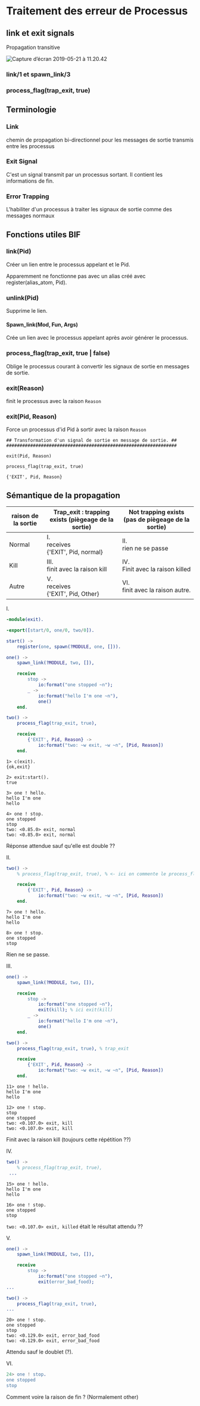 # Traitement des erreur de Processus

## link et exit signals

Propagation transitive

![Capture d’écran 2019-05-21 à 11.20.42](assets/schema_link.png)

### link/1 et spawn_link/3



### process_flag(trap_exit, true)



## Terminologie

### Link 

chemin de propagation bi-directionnel pour les messages de sortie transmis entre les processus

### Exit Signal

C'est un signal transmit par un processus sortant. Il contient les informations de fin.

### Error Trapping

L'habiliter d'un processus à traiter les signaux de sortie comme des messages normaux

## Fonctions utiles BIF

### link(Pid)

Créer un lien entre le processus appelant et le Pid.

Apparemment ne fonctionne pas avec un alias créé avec register(alias_atom, Pid).

### unlink(Pid)

Supprime le lien.

#### Spawn_link(Mod, Fun, Args)

Crée un lien avec le processus appelant après avoir générer le processus.

### process_flag(trap_exit, true | false)

Oblige le processus courant  à convertir les signaux de sortie en messages de sortie.

### exit(Reason)

finit le processus avec la raison `Reason`

### exit(Pid, Reason)

Force un processus d'id Pid à sortir avec la raison `Reason`

```
## Transformation d'un signal de sortie en message de sortie. ##
################################################################

exit(Pid, Reason)

process_flag(trap_exit, true)

{'EXIT', Pid, Reason}
```

## Sémantique de la propagation

| raison de la sortie | Trap_exit : trapping exists (piègeage de la sortie) | Not trapping exists (pas de piègeage de la sortie) |
| ------------------- | --------------------------------------------------- | -------------------------------------------------- |
| Normal              | I.<br />receives<br />{'EXIT', Pid, normal}         | II.<br />rien ne se passe                          |
| Kill                | III.<br />finit avec la raison kill                 | IV.<br />Finit avec la raison killed               |
| Autre               | V.<br />receives<br />{'EXIT', Pid, Other}          | VI.<br />finit avec la raison autre.               |

I.

```erlang
-module(exit).

-export([start/0, one/0, two/0]).

start() ->
    register(one, spawn(?MODULE, one, [])).

one() ->
    spawn_link(?MODULE, two, []),

    receive
        stop ->
            io:format("one stopped ~n");
        _ ->
            io:format("hello I'm one ~n"),
            one()
    end.

two() ->
    process_flag(trap_exit, true),

    receive  
        {'EXIT', Pid, Reason} ->
            io:format("two: ~w exit, ~w ~n", [Pid, Reason])
    end.
```

```
1> c(exit).
{ok,exit}

2> exit:start().
true

3> one ! hello.
hello I'm one 
hello

4> one ! stop.
one stopped 
stop
two: <0.85.0> exit, normal 
two: <0.85.0> exit, normal 
```

Réponse attendue sauf qu'elle est double ??

II.

```erlang
two() ->
    % process_flag(trap_exit, true), % <- ici on commente le process_flag

    receive  
        {'EXIT', Pid, Reason} ->
            io:format("two: ~w exit, ~w ~n", [Pid, Reason])
    end.
```

```
7> one ! hello.
hello I'm one 
hello

8> one ! stop.
one stopped 
stop
```

Rien ne se passe.

III.

```erlang
one() ->
    spawn_link(?MODULE, two, []),

    receive
        stop ->
            io:format("one stopped ~n"),
            exit(kill); % ici exit(kill)
        _ ->
            io:format("hello I'm one ~n"),
            one()
    end.

two() ->
    process_flag(trap_exit, true), % trap_exit

    receive  
        {'EXIT', Pid, Reason} ->
            io:format("two: ~w exit, ~w ~n", [Pid, Reason])
    end.
```

```
11> one ! hello.
hello I'm one 
hello

12> one ! stop.
stop
one stopped 
two: <0.107.0> exit, kill 
two: <0.107.0> exit, kill 
```

Finit avec la raison kill (toujours cette répétition ??)

IV.

```erlang
two() ->
    % process_flag(trap_exit, true),
 ...
```

```
15> one ! hello. 
hello I'm one 
hello

16> one ! stop.  
one stopped 
stop
```

`two: <0.107.0> exit, killed` était le résultat attendu ??

V.

```erlang
one() ->
    spawn_link(?MODULE, two, []),

    receive
        stop ->
            io:format("one stopped ~n"),
            exit(error_bad_food);
...

two() ->
    process_flag(trap_exit, true),
...
```

```
20> one ! stop.  
one stopped 
stop
two: <0.129.0> exit, error_bad_food 
two: <0.129.0> exit, error_bad_food 
```

Attendu sauf le doublet (?).

VI.

```erlang
24> one ! stop.  
one stopped 
stop
```

Comment voire la raison de fin ? (Normalement other)